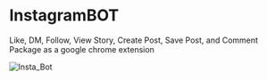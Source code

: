 # InstagramBOT
Like, DM, Follow, View Story, Create Post, Save Post, and Comment
Package as a google chrome extension

![Insta_Bot](https://github.com/WillCaton2350/InstaBot_Py/assets/54005049/eb61e9f9-1f62-46fe-97ae-5729289c903e)
